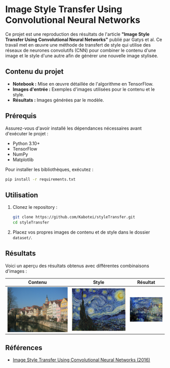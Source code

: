 # Image Style Transfer Using Convolutional Neural Networks

Ce projet est une reproduction des résultats de l'article **"Image Style Transfer Using Convolutional Neural Networks"** publié par Gatys et al. Ce travail met en œuvre une méthode de transfert de style qui utilise des réseaux de neurones convolutifs (CNN) pour combiner le contenu d'une image et le style d'une autre afin de générer une nouvelle image stylisée.

## Contenu du projet

- **Notebook :** Mise en œuvre détaillée de l'algorithme en TensorFlow.
- **Images d'entrée :** Exemples d'images utilisées pour le contenu et le style.
- **Résultats :** Images générées par le modèle.

## Prérequis

Assurez-vous d'avoir installé les dépendances nécessaires avant d'exécuter le projet :

- Python 3.10+
- TensorFlow
- NumPy
- Matplotlib

Pour installer les bibliothèques, exécutez :

```bash
pip install -r requirements.txt
```

## Utilisation

1. Clonez le repository :
   ```bash
   git clone https://github.com/Kabotei/styleTransfer.git
   cd styleTransfer
   ```

2. Placez vos propres images de contenu et de style dans le dossier `dataset/`.


## Résultats

Voici un aperçu des résultats obtenus avec différentes combinaisons d'images :

| Contenu                | Style                  | Résultat             |
|------------------------|------------------------|----------------------|
| ![Contenu](dataset/content/Tuebingen_Neckarfront.jpg) | ![Style](dataset/style/Van_Gogh.jpg) | ![Résultat](result/Tuebingen_VanGogh/Clone/result_5000_0.000800_0.800000.png) |

## Références

- [Image Style Transfer Using Convolutional Neural Networks (2016)](https://www.cv-foundation.org/openaccess/content_cvpr_2016/papers/Gatys_Image_Style_Transfer_CVPR_2016_paper.pdf)

